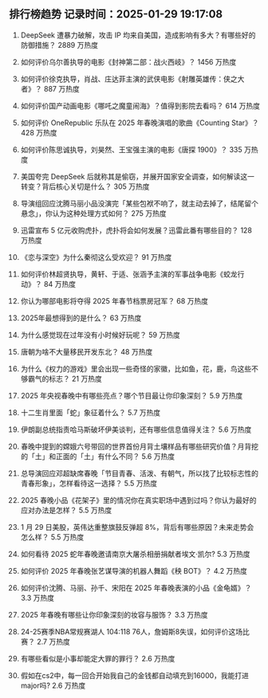 
## 排行榜趋势 记录时间：2025-01-29 19:17:08
  
  1. DeepSeek 遭暴力破解，攻击 IP 均来自美国，造成影响有多大？有哪些好的防御措施？ 2889 万热度
    
  2. 如何评价乌尔善执导的电影《封神第二部：战火西岐》？ 1456 万热度
    
  3. 如何评价徐克执导，肖战、庄达菲主演的武侠电影《射雕英雄传：侠之大者》？ 887 万热度
    
  4. 如何评价国产动画电影《哪吒之魔童闹海》？值得到影院去看吗？ 614 万热度
    
  5. 如何评价 OneRepublic 乐队在 2025 年春晚演唱的歌曲《Counting Star》？ 428 万热度
    
  6. 如何评价陈思诚执导，刘昊然、王宝强主演的电影《唐探 1900》？ 335 万热度
    
  7. 美国夸完 DeepSeek 后就称其是偷窃，并展开国家安全调查，如何解读这一转变？背后核心关切是什么？ 305 万热度
    
  8. 导演组回应沈腾马丽小品没演完「某些包袱不响了，就主动去掉了，结尾留个悬念」，你认为这种处理方式如何？ 275 万热度
    
  9. 迅雷宣布 5 亿元收购虎扑，虎扑将会如何发展？迅雷此番有哪些目的？ 128 万热度
    
  10. 《恋与深空》为什么秦彻这么受欢迎？ 91 万热度
    
  11. 如何评价林超贤执导，黄轩、于适、张涵予主演的军事战争电影《蛟龙行动》？ 84 万热度
    
  12. 你认为哪部电影将夺得 2025 年春节档票房冠军？ 68 万热度
    
  13. 2025年最想得到的是什么？ 63 万热度
    
  14. 为什么感觉现在过年没有小时候好玩呢？ 59 万热度
    
  15. 唐朝为啥不大量移民开发东北？ 48 万热度
    
  16. 为什么《权力的游戏》里会出现一些奇怪的家徽，比如鱼，花，鹿，鸟这些不够霸气的标志？ 21 万热度
    
  17. 2025 年央视春晚中有哪些亮点？哪个节目最让你印象深刻？ 5.9 万热度
    
  18. 十二生肖里面「蛇」象征着什么？ 5.7 万热度
    
  19. 伊朗副总统指责哈马斯破坏伊美谈判，还有哪些信息值得关注？ 5.6 万热度
    
  20. 春晚中提到的嫦娥六号带回的世界首份月背土壤样品有哪些研究价值？月背挖的「土」和正面的「土」有什么不同？ 5.6 万热度
    
  21. 总导演回应邓超缺席春晚「节目青春、活泼、有朝气，所以找了比较标志性的青春形象」，怎样看待这一选择？ 5.5 万热度
    
  22. 2025 春晚小品《花架子》里的情况你在真实职场中遇到过吗？你认为最好的应对办法是怎样？ 5.5 万热度
    
  23. 1 月 29 日美股，英伟达重整旗鼓反弹超 8%，背后有哪些原因？未来走势会怎么样？ 5.5 万热度
    
  24. 如何看待 2025 蛇年春晚邀请南京大屠杀相册捐献者埃文·凯尔? 5.3 万热度
    
  25. 如何评价 2025 年春晚张艺谋导演的机器人舞蹈《秧 BOT》？ 4.2 万热度
    
  26. 如何评价沈腾、马丽、孙千、宋阳在 2025 年春晚表演的小品《金龟婿》？ 3.3 万热度
    
  27. 2025 年春晚有哪些让你印象深刻的妆容与服饰？ 3.3 万热度
    
  28. 24-25赛季NBA常规赛湖人 104:118 76人，詹姆斯8失误，如何评价这场比赛？ 2.7 万热度
    
  29. 有哪些看似是小事却能定大罪的罪行？ 2.6 万热度
    
  30. 假如在cs2中，每一回合开始我自己的金钱都自动填充到16000，我能打进major吗? 2.6 万热度
    